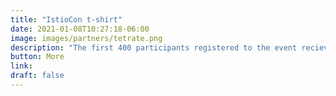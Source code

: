 ```yaml
---
title: "IstioCon t-shirt"
date: 2021-01-08T10:27:18-06:00
image: images/partners/tetrate.png
description: "The first 400 participants registered to the event recieve the event T-shirt. The winners will be notified."
button: More
link: 
draft: false
---
```

